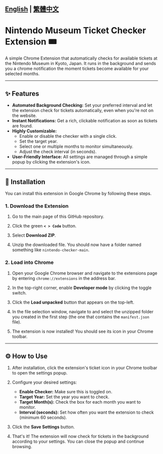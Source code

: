 [English](./README.md) | [繁體中文](./README-zh-TW.md)
---
# Nintendo Museum Ticket Checker Extension 🎟️

A simple Chrome Extension that automatically checks for available tickets at the Nintendo Museum in Kyoto, Japan. It runs in the background and sends you a chrome notification the moment tickets become available for your selected months.

---

## ✨ Features

-   **Automated Background Checking:** Set your preferred interval and let the extension check for tickets automatically, even when you're not on the website.
-   **Instant Notifications:** Get a rich, clickable notification as soon as tickets are found.
-   **Highly Customizable:**
    -   Enable or disable the checker with a single click.
    -   Set the target year.
    -   Select one or multiple months to monitor simultaneously.
    -   Adjust the check interval (in seconds).
-   **User-Friendly Interface:** All settings are managed through a simple popup by clicking the extension's icon.

---

## 🚀 Installation

You can install this extension in Google Chrome by following these steps.

### 1. Download the Extension

1.  Go to the main page of this GitHub repository.
2.  Click the green **`< > Code`** button.
3.  Select **Download ZIP**.

    

4.  Unzip the downloaded file. You should now have a folder named something like `nintendo-checker-main`.

### 2. Load into Chrome

1.  Open your Google Chrome browser and navigate to the extensions page by entering `chrome://extensions` in the address bar.
2.  In the top-right corner, enable **Developer mode** by clicking the toggle switch.

    

3.  Click the **Load unpacked** button that appears on the top-left.
4.  In the file selection window, navigate to and select the unzipped folder you created in the first step (the one that contains the `manifest.json` file).
5.  The extension is now installed! You should see its icon in your Chrome toolbar.

---

## ⚙️ How to Use

1.  After installation, click the extension's ticket icon in your Chrome toolbar to open the settings popup.
2.  Configure your desired settings:
    -   **Enable Checker:** Make sure this is toggled on.
    -   **Target Year:** Set the year you want to check.
    -   **Target Month(s):** Check the box for each month you want to monitor.
    -   **Interval (seconds):** Set how often you want the extension to check (minimum 60 seconds).




3.  Click the **Save Settings** button.
4.  That's it! The extension will now check for tickets in the background according to your settings. You can close the popup and continue browsing.

